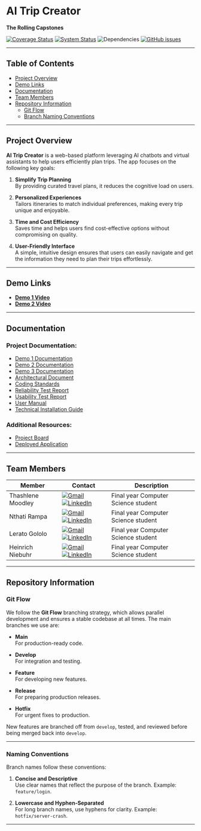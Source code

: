 # AI Trip Creator  
**The Rolling Capstones**

[![Coverage Status](https://coveralls.io/repos/github/COS301-SE-2024/AI-Trip-Creator/badge.svg?branch=main)](https://coveralls.io/github/COS301-SE-2024/AI-Trip-Creator?branch=main)  [![System Status](https://img.shields.io/pingpong/status/sp_0f00d195b8a2427c89a76dac4273cc99)](.pingpong.host/) ![Dependencies](https://img.shields.io/badge/dependencies-Up--to--date-brightgreen) [![GitHub issues](https://img.shields.io/github/issues/COS301-SE-2024/AI-Trip-Creator.svg)](https://github.com/COS301-SE-2024/AI-Trip-Creator/issues)

---

## Table of Contents
- [Project Overview](#project-overview)
- [Demo Links](#demo-links)
- [Documentation](#documentation)
- [Team Members](#team-members)
- [Repository Information](#repository-information)
    - [Git Flow](#git-flow)
    - [Branch Naming Conventions](#naming-conventions)

---

## Project Overview

**AI Trip Creator** is a web-based platform leveraging AI chatbots and virtual assistants to help users efficiently plan trips. The app focuses on the following key goals:

1. **Simplify Trip Planning**  
   By providing curated travel plans, it reduces the cognitive load on users.
   
2. **Personalized Experiences**  
   Tailors itineraries to match individual preferences, making every trip unique and enjoyable.
   
3. **Time and Cost Efficiency**  
   Saves time and helps users find cost-effective options without compromising on quality.
   
4. **User-Friendly Interface**  
   A simple, intuitive design ensures that users can easily navigate and get the information they need to plan their trips effortlessly.

---

## Demo Links

- **[Demo 1 Video]()**  
- **[Demo 2 Video]()**

---

## Documentation

### Project Documentation:

- [Demo 1 Documentation](https://docs.google.com/document/d/19L6aMWtfrBhs8b1KxlzUgDt6_VR9y-CtPlmndlVveJM/edit?usp=sharing)
- [Demo 2 Documentation](https://drive.google.com/drive/folders/1FdCSEWLEiCJMx1wZnsEbrxyj8pMCxOQv?usp=drive_link)
- [Demo 3 Documentation](https://docs.google.com/document/d/1WftryvZLKDnwDYBZSdE5w6eT0XxTaJnezaBwjwcu9R0/edit?usp=sharing)
- [Architectural Document](https://github.com/COS301-SE-2024/AI-Trip-Creator/blob/main/Architectural%20Document.pdf)
- [Coding Standards](https://github.com/COS301-SE-2024/AI-Trip-Creator/blob/main/Coding%20Standards.pdf)
- [Reliability Test Report](https://github.com/COS301-SE-2024/AI-Trip-Creator/blob/main/Reliability%20Test%20Report.pdf)
- [Usability Test Report](https://github.com/COS301-SE-2024/AI-Trip-Creator/blob/main/Usability%20Test%20Report.pdf)
- [User Manual](https://github.com/COS301-SE-2024/AI-Trip-Creator/blob/main/User%20manual.pdf)
- [Technical Installation Guide](https://github.com/COS301-SE-2024/AI-Trip-Creator/blob/Documentation/Technical_installation.pdf)

### Additional Resources:
- [Project Board](https://github.com/orgs/COS301-SE-2024/projects/110)
- [Deployed Application](https://ai-trip-creator.web.app/)

---

## Team Members

| Member               | Contact                                                                                 | Description                          |
|----------------------|-----------------------------------------------------------------------------------------|--------------------------------------|
| Thashlene Moodley     | <a href="mailto:u22628721@tuks.co.za" target="_blank"><img src="https://skillicons.dev/icons?i=gmail" alt="Gmail"></a> <a href="https://www.linkedin.com/in/ThashleneMoodley" target="_blank"><img src="https://skillicons.dev/icons?i=linkedin" alt="LinkedIn"></a> | Final year Computer Science student |
| Nthati Rampa          | <a href="mailto:u20475102@tuks.co.za" target="_blank"><img src="https://skillicons.dev/icons?i=gmail" alt="Gmail"></a> <a href="https://www.linkedin.com/in/nthati-rampa-920589294/" target="_blank"><img src="https://skillicons.dev/icons?i=linkedin" alt="LinkedIn"></a> | Final year Computer Science student |
| Lerato Gololo         | <a href="mailto:u20533463@tuks.co.za" target="_blank"><img src="https://skillicons.dev/icons?i=gmail" alt="Gmail"></a> <a href="https://www.linkedin.com/in/lerato-gololo-006524247/" target="_blank"><img src="https://skillicons.dev/icons?i=linkedin" alt="LinkedIn"></a> | Final year Computer Science student |
| Heinrich Niebuhr      | <a href="mailto:u22555855@tuks.co.za" target="_blank"><img src="https://skillicons.dev/icons?i=gmail" alt="Gmail"></a> <a href="https://www.linkedin.com/in/heinrich-niebuhr-468982302/" target="_blank"><img src="https://skillicons.dev/icons?i=linkedin" alt="LinkedIn"></a> | Final year Computer Science student |

---

## Repository Information

### Git Flow

We follow the **Git Flow** branching strategy, which allows parallel development and ensures a stable codebase at all times. The main branches we use are:

- **Main**  
  For production-ready code.
  
- **Develop**  
  For integration and testing.
  
- **Feature**  
  For developing new features.
  
- **Release**  
  For preparing production releases.
  
- **Hotfix**  
  For urgent fixes to production.

New features are branched off from `develop`, tested, and reviewed before being merged back into `develop`.

---

### Naming Conventions

Branch names follow these conventions:

1. **Concise and Descriptive**  
   Use clear names that reflect the purpose of the branch. Example: `feature/login`.
   
2. **Lowercase and Hyphen-Separated**  
   For long branch names, use hyphens for clarity. Example: `hotfix/server-crash`.

---

